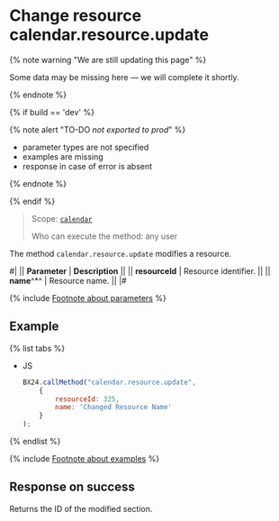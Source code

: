 # Change resource calendar.resource.update

{% note warning "We are still updating this page" %}

Some data may be missing here — we will complete it shortly.

{% endnote %}

{% if build == 'dev' %}

{% note alert "TO-DO _not exported to prod_" %}

- parameter types are not specified
- examples are missing
- response in case of error is absent

{% endnote %}

{% endif %}

> Scope: [`calendar`](../scopes/permissions.md)
>
> Who can execute the method: any user

The method `calendar.resource.update` modifies a resource.

#| 
|| **Parameter** | **Description** ||
|| **resourceId** | Resource identifier. ||
|| **name**^*^ | Resource name. ||
|#

{% include [Footnote about parameters](../../_includes/required.md) %}

## Example

{% list tabs %}

- JS

    ```js
    BX24.callMethod("calendar.resource.update",
        {
            resourceId: 325,
            name: 'Changed Resource Name'
        }
    );
    ```

{% endlist %}

{% include [Footnote about examples](../../_includes/examples.md) %}

## Response on success

Returns the ID of the modified section.